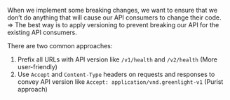 When we implement some breaking changes, we want to ensure that we don’t do anything that will cause our API consumers to change their code.
=> The best way is to apply versioning to prevent breaking our API for the existing API consumers.

There are two common approaches:

1. Prefix all URLs with API version like `/v1/health` and `/v2/health` (More user-friendly)
2. Use `Accept` and `Content-Type` headers on requests and responses to convey API version like `Accept: application/vnd.greenlight-v1` (Purist approach)